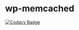 # wp-memcached
[![Codacy Badge](https://api.codacy.com/project/badge/Grade/87134e8502934dac896d70499acaf6f7)](https://app.codacy.com/app/vsokolyk/wp-memcached?utm_source=github.com&utm_medium=referral&utm_content=Jazz-Man/wp-memcached&utm_campaign=Badge_Grade_Dashboard)